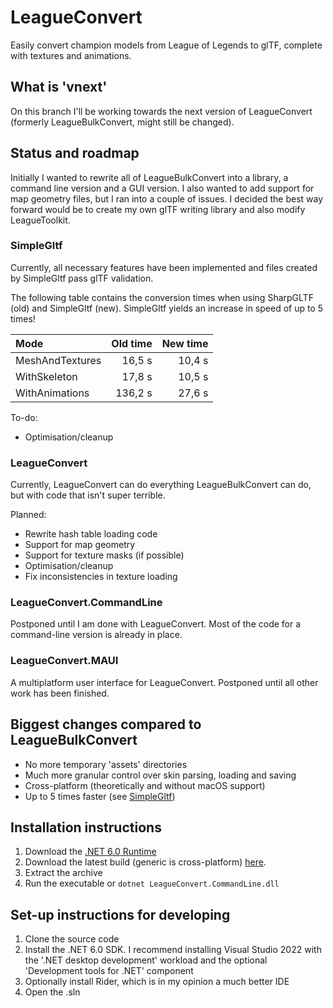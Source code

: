 # LeagueConvert

Easily convert champion models from League of Legends to glTF, complete with
textures and animations.

## What is 'vnext'

On this branch I'll be working towards the next version of LeagueConvert
(formerly LeagueBulkConvert, might still be changed).

## Status and roadmap

Initially I wanted to rewrite all of LeagueBulkConvert into a library, a command
line version and a GUI version. I also wanted to add support for map geometry
files, but I ran into a couple of issues. I decided the best way forward would
be to create my own glTF writing library and also modify LeagueToolkit.

### SimpleGltf

Currently, all necessary features have been implemented and files created by
SimpleGltf pass glTF validation.

The following table contains the conversion times when using SharpGLTF (old) and
SimpleGltf (new). SimpleGltf yields an increase in speed of up to 5 times!

| Mode            | Old time | New time |
|:--------------- | --------:| --------:|
| MeshAndTextures | 16,5 s   | 10,4 s   |
| WithSkeleton    | 17,8 s   | 10,5 s   |
| WithAnimations  | 136,2 s  | 27,6 s   |

To-do:

* Optimisation/cleanup

### LeagueConvert

Currently, LeagueConvert can do everything LeagueBulkConvert can do, but with
code that isn't super terrible.

Planned:

* Rewrite hash table loading code
* Support for map geometry
* Support for texture masks (if possible)
* Optimisation/cleanup
* Fix inconsistencies in texture loading

### LeagueConvert.CommandLine

Postponed until I am done with LeagueConvert. Most of the code for a
command-line version is already in place.

### LeagueConvert.MAUI

A multiplatform user interface for LeagueConvert. Postponed until all other
work has been finished.

## Biggest changes compared to LeagueBulkConvert

* No more temporary 'assets' directories
* Much more granular control over skin parsing, loading and saving
* Cross-platform (theoretically and without macOS support)
* Up to 5 times faster (see [SimpleGltf](#simplegltf))

## Installation instructions

1. Download the
   [.NET 6.0 Runtime](https://dotnet.microsoft.com/download/dotnet/6.0/runtime)
3. Download the latest build (generic is cross-platform)
   [here](https://github.com/Jochem-W/LeagueBulkConvert/actions?query=branch%3Avnext).
3. Extract the archive
4. Run the executable or `dotnet LeagueConvert.CommandLine.dll`

## Set-up instructions for developing

1. Clone the source code
2. Install the .NET 6.0 SDK. I recommend installing Visual Studio 2022 with the
   '.NET desktop development' workload and the optional 'Development tools for
   .NET' component
3. Optionally install Rider, which is in my opinion a much better IDE
4. Open the .sln
